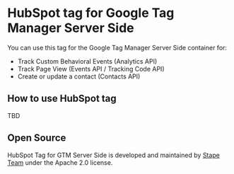 # HubSpot tag for Google Tag Manager Server Side

You can use this tag for the Google Tag Manager Server Side container for:

- Track Custom Behavioral Events (Analytics API)
- Track Page View (Events API / Tracking Code API)
- Create or update a contact (Contacts API)

## How to use HubSpot tag

TBD

## Open Source

HubSpot Tag for GTM Server Side is developed and maintained by [Stape Team](https://stape.io/) under the Apache 2.0 license.
